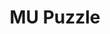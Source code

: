 ---
layout: docs
permalink: lambda-calculus/symbolic-logic/mu-puzzle
section: lambda-calculus
title: MU Puzzle
---